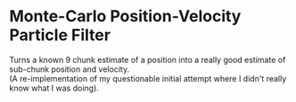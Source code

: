 # Monte-Carlo Position-Velocity Particle Filter

Turns a known 9 chunk estimate of a position into a really good estimate of sub-chunk position and velocity.  
(A re-implementation of my questionable initial attempt where I didn't really know what I was doing).

